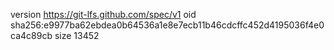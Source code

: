 version https://git-lfs.github.com/spec/v1
oid sha256:e9977ba62ebdea0b64536a1e8e7ecb11b46cdcffc452d4195036f4e0ca4c89cb
size 13452
